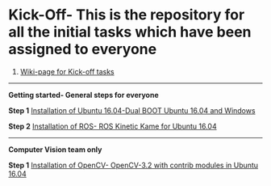 # Kick-Off- This is the repository for all the initial tasks which have been assigned to everyone

1. [Wiki-page for Kick-off tasks](https://github.com/IORTA-University/Kick-Off/wiki)
___
**Getting started- General steps for everyone**

**Step 1** [Installation of Ubuntu 16.04-Dual BOOT Ubuntu 16.04 and Windows](https://www.tecmint.com/install-ubuntu-16-04-alongside-with-windows-10-or-8-in-dual-boot/)

**Step 2** [Installation of ROS- ROS Kinetic Kame for Ubuntu 16.04](http://wiki.ros.org/kinetic/Installation/Ubuntu)
___
**Computer Vision team only**

**Step 1** [Installation of OpenCV- OpenCV-3.2 with contrib modules in Ubuntu 16.04](http://www.samontab.com/web/2017/06/installing-opencv-3-2-0-with-contrib-modules-in-ubuntu-16-04-lts/)







